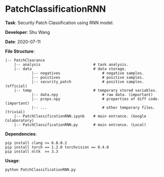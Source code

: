 # PatchClassificationRNN

**Task**: Security Patch Classification using RNN model.

**Developer**: Shu Wang

**Date**: 2020-07-11

**File Structure**:

    |-- PatchClearance
        |-- analysis                        # task analysis.
        |-- data                            # data storage.
                |-- negatives                   # negative samples.
                |-- positives                   # positive samples.
                |-- security_patch              # positive samples. (official)
        |-- temp                            # temporary stored variables.
                |-- data.npy                    # raw data. (important)
                |-- props.npy                   # properties of diff code. (important)
                |-- ...                         # other temporary files. (trivial)
        |-- PatchClassificationRNN.ipynb    # main entrance. (Google Colaboratory)
        |-- PatchClassificationRNN.py       # main entrance. (Local)

**Dependencies**:
```shell script
pip install clang >= 6.0.0.2
pip install torch == 1.2.0 torchvision == 0.4.0
pip install nltk  >= 3.3
```

**Usage**:
```shell script
python PatchClassificationRNN.py
```
